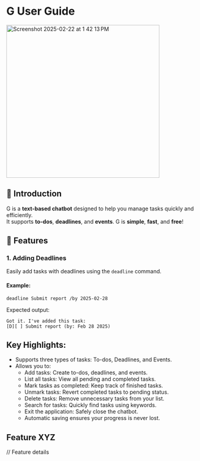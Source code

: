 # G User Guide

<img width="400" alt="Screenshot 2025-02-22 at 1 42 13 PM" src="https://github.com/user-attachments/assets/eac5d1d6-4f3a-4523-afb1-0a8c1cc6096d" />


## **📝 Introduction**
G is a **text-based chatbot** designed to help you manage tasks quickly and efficiently.  
It supports **to-dos**, **deadlines**, and **events**. G is **simple**, **fast**, and **free**!

## **📌 Features**
### **1. Adding Deadlines**
Easily add tasks with deadlines using the `deadline` command.

#### **Example:**
```
deadline Submit report /by 2025-02-28
```

Expected output: 
```
Got it. I've added this task:
[D][ ] Submit report (by: Feb 28 2025)

```

## Key Highlights:
- Supports three types of tasks: To-dos, Deadlines, and Events.
- Allows you to:
  - Add tasks: Create to-dos, deadlines, and events.
  - List all tasks: View all pending and completed tasks.
  - Mark tasks as completed: Keep track of finished tasks.
  - Unmark tasks: Revert completed tasks to pending status.
  - Delete tasks: Remove unnecessary tasks from your list.
  - Search for tasks: Quickly find tasks using keywords.
  - Exit the application: Safely close the chatbot.
  - Automatic saving ensures your progress is never lost.


## Feature XYZ

// Feature details
